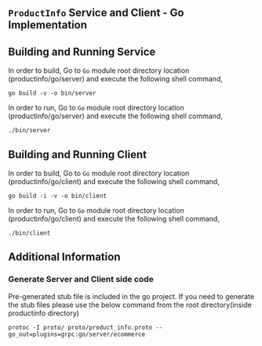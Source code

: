 ## ``ProductInfo`` Service and Client - Go Implementation

## Building and Running Service

In order to build, Go to ``Go`` module root directory location (productinfo/go/server) and execute the following
 shell command,
```
go build -v -o bin/server
```

In order to run, Go to ``Go`` module root directory location (productinfo/go/server) and execute the following
shell command,

```
./bin/server
```

## Building and Running Client   

In order to build, Go to ``Go`` module root directory location (productinfo/go/client) and execute the following
 shell command,
```
go build -i -v -o bin/client
```

In order to run, Go to ``Go`` module root directory location (productinfo/go/client) and execute the following
shell command,

```
./bin/client
```

## Additional Information

### Generate Server and Client side code 
Pre-generated stub file is included in the go project. If you need to generate the stub files please use the below
 command from the root directory(inside productinfo directory)
``` 
protoc -I proto/ proto/product_info.proto --go_out=plugins=grpc:go/server/ecommerce
``` 
